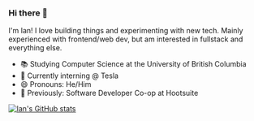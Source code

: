 ### Hi there 👋

I'm Ian! I love building things and experimenting with new tech. Mainly experienced with frontend/web dev, but am interested in fullstack and everything else.

- 📚 Studying Computer Science at the University of British Columbia
- 💼 Currently interning @ Tesla
- 😄 Pronouns: He/Him
- 🏢 Previously: Software Developer Co-op at Hootsuite

[![Ian's GitHub stats](https://github-readme-stats.vercel.app/api?username=ianmah)](https://github.com/anuraghazra/github-readme-stats)
